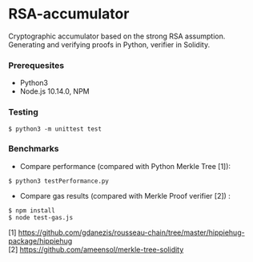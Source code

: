 # RSA-accumulator
Cryptographic accumulator based on the strong RSA assumption.<br>
Generating and verifying proofs in Python, verifier in Solidity.

### Prerequesites

* Python3 
* Node.js 10.14.0, NPM

### Testing

`$ python3 -m unittest test`

### Benchmarks

* Compare performance (compared with Python Merkle Tree [1]):
```
$ python3 testPerformance.py
```

* Compare gas results (compared with Merkle Proof verifier [2]) :
```
$ npm install
$ node test-gas.js
```

[1] https://github.com/gdanezis/rousseau-chain/tree/master/hippiehug-package/hippiehug <br> 
[2] https://github.com/ameensol/merkle-tree-solidity


